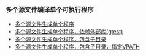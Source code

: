 ### 多个源文件编译单个可执行程序

- [多个源文件生成单个程序](recipe-01)
- [多个源文件生成单个程序，依赖外部库(gtest)](recipe-02)
- [多个源文件生成单个程序，包含子目录](recipe-03)
- [多个源文件生成单个程序，包含子目录，指定VPATH](recipe-04)
